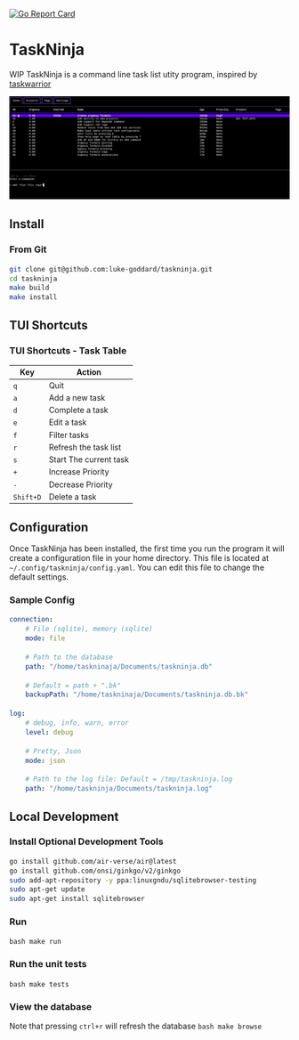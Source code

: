 [![Go Report Card](https://goreportcard.com/badge/github.com/luke-goddard/taskninja)](https://goreportcard.com/report/github.com/luke-goddard/taskninja)

# TaskNinja

WIP TaskNinja is a command line task list utity program, inspired by
[taskwarrior](https://github.com/GothenburgBitFactory/taskwarrior)

![Screenshot](assets/screenshot.png?raw=true "Terminal User Interface Screenshot")

## Install

### From Git

```bash
git clone git@github.com:luke-goddard/taskninja.git
cd taskninja
make build
make install
```

## TUI Shortcuts

### TUI Shortcuts - Task Table

| Key | Action |
| --- | ------ |
| `q` | Quit |
| `a` | Add a new task |
| `d` | Complete a task |
| `e` | Edit a task |
| `f` | Filter tasks |
| `r` | Refresh the task list |
| `s` | Start The current task |
| `+` | Increase Priority|
| `-` | Decrease Priority|
| `Shift+D` | Delete a task |

## Configuration

Once TaskNinja has been installed, the first time you run the program it will
create a configuration file in your home directory. This file is located at
`~/.config/taskninja/config.yaml`. You can edit this file to change the default
settings.

### Sample Config

```yaml
connection:
    # File (sqlite), memory (sqlite)
    mode: file

    # Path to the database
    path: "/home/taskninaja/Documents/taskninja.db"

    # Default = path + ".bk"
    backupPath: "/home/taskninaja/Documents/taskninja.db.bk"

log:
    # debug, info, warn, error
    level: debug

    # Pretty, Json
    mode: json

    # Path to the log file: Default = /tmp/taskninja.log
    path: "/home/taskninja/Documents/taskninja.log"
```

## Local Development

### Install Optional Development Tools
```bash
go install github.com/air-verse/air@latest
go install github.com/onsi/ginkgo/v2/ginkgo
sudo add-apt-repository -y ppa:linuxgndu/sqlitebrowser-testing
sudo apt-get update
sudo apt-get install sqlitebrowser
```

### Run
```bash make run ```

### Run the unit tests
```bash make tests ```

### View the database
Note that pressing `ctrl+r` will refresh the database
```bash make browse ```

